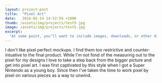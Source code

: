 ```yaml
---
layout: project-post
title:  "Pixel Art"
date:   2016-05-14 14:52:59 +1000
thumb: /assets/img/projects/test5.jpg
image: /assets/img/projects/test5.jpg
excerpt:
  "At some point, you’ll want to include images, downloads, or other digital assets along with your text content. One common solution is to create a folder in the root of the project directory called something like assets."
---
```

I don't like pixel perfect mockups. I find them too restrictive and counter-intuative to the final product. While I'm not fond of the measuring out to the pixel for my designs I love to take a step back from the bigger picture and get into pixel art. I was first captivated by this style when I got a Super Nintendo as a young boy. Since then I've taken the time to work pixel by pixel on various pieces as a way to unwind.

<!-- <div class="grid js-masonry">
  <div class="grid-item"><img src="/assets/img/projects/pixel-art/Super-Mario.png"/></div>
  <div class="grid-item grid-item--width2"><img src="/assets/img/projects/pixel-art/Fireworks.gif"/> </div>
  <div class="grid-item"><img src="/assets/img/projects/pixel-art/drama-masks_social.png"/></div>
  <div class="grid-item"><img src="/assets/img/projects/pixel-art/eaten-elephant-social-media.png"/></div>
  <div class="grid-item"><img src="/assets/img/projects/pixel-art/mad-hatters-hat-social-media.png"/></div>
  <div class="grid-item grid-item--width2"><img src="/assets/img/projects/pixel-art/josh_billboard_new.png"/> </div>
  <div class="grid-item"><img src="/assets/img/projects/pixel-art/meat-sandwich_socialMedia.png"/></div>
  <div class="grid-item"><img src="/assets/img/projects/pixel-art/octopus2.png"/></div>
  <div class="grid-item grid-item--width2"><img src="/assets/img/projects/pixel-art/quitting-time-2.png"/></div>
  <div class="grid-item"><img src="/assets/img/projects/pixel-art/josh_portrait_social.png"/></div>
  <div class="grid-item grid-item--width2"><img src="/assets/img/projects/pixel-art/Building_2.png"/> </div>
  <div class="grid-item"><img src="/assets/img/projects/pixel-art/Man-Sitting-on-his-Chair.png"/></div>
  <div class="grid-item"><img src="/assets/img/projects/pixel-art/explorer.png"/></div>
  <div class="grid-item"><img src="/assets/img/projects/pixel-art/books-apple.png"/></div>

</div> -->